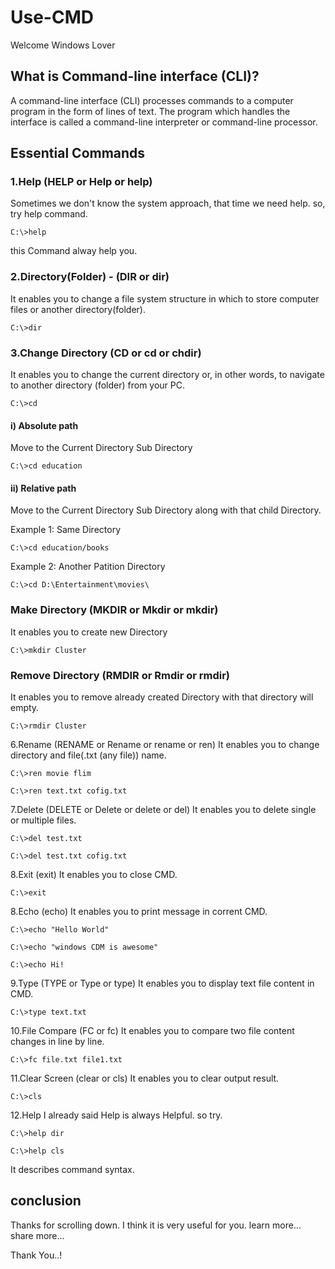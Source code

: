 # Use-CMD
  Welcome Windows Lover

## What is Command-line interface (CLI)?
  A command-line interface (CLI) processes commands to a computer program in the form of lines of text. The program which handles the interface is called a command-line interpreter or command-line processor. 
  
## Essential Commands
### 1.Help (HELP or Help or help)
  Sometimes we don't know the system approach, that time we need help. so, try help command.
```
C:\>help
```
  this Command alway help you.
  
### 2.Directory(Folder) - (DIR or dir)
   It enables you to change a file system structure in which to store computer files or another directory(folder).
```
C:\>dir
```

### 3.Change Directory (CD or cd or chdir)
  It enables you to change the current directory or, in other words, to navigate to another directory (folder) from your PC.
```
C:\>cd
```
 #### i) Absolute path
   Move to the Current Directory Sub Directory
  ```
  C:\>cd education
  ```
#### ii) Relative path
   Move to the Current Directory Sub Directory along with that child Directory.
   
 Example 1: Same Directory
 ```
 C:\>cd education/books
 ```
 
 Example 2: Another Patition Directory
 ```
 C:\>cd D:\Entertainment\movies\
 ```
  
### Make Directory (MKDIR or Mkdir or mkdir)
  It enables you to create new Directory 
```
C:\>mkdir Cluster
```

### Remove Directory (RMDIR or Rmdir or rmdir)
  It enables you to remove already created Directory with that directory will empty.
```
C:\>rmdir Cluster
```

6.Rename (RENAME or Rename or rename or ren)
  It enables you to change directory and file(.txt (any file)) name.
```
C:\>ren movie flim

C:\>ren text.txt cofig.txt
```
7.Delete (DELETE or Delete or delete or del)
  It enables you to delete single or multiple files.
```
C:\>del test.txt

C:\>del test.txt cofig.txt
```

8.Exit (exit)
  It enables you to close CMD.
```
C:\>exit
```

8.Echo (echo)
  It enables you to print message in corrent CMD.
```
C:\>echo "Hello World"

C:\>echo "windows CDM is awesome"

C:\>echo Hi!
```
9.Type (TYPE or Type or type)
  It enables you to display text file content in CMD.
```
C:\>type text.txt
```

10.File Compare (FC or fc)
   It enables you to compare two file content changes in line by line.
```
C:\>fc file.txt file1.txt
```

11.Clear Screen (clear or cls)
   It enables you to clear output result.
```
C:\>cls
```

12.Help
   I already said Help is always Helpful. so try.
```
C:\>help dir

C:\>help cls
```
  It describes command syntax.

## conclusion
  Thanks for scrolling down. I think it is very useful for you. learn more... share more...

Thank You..!
